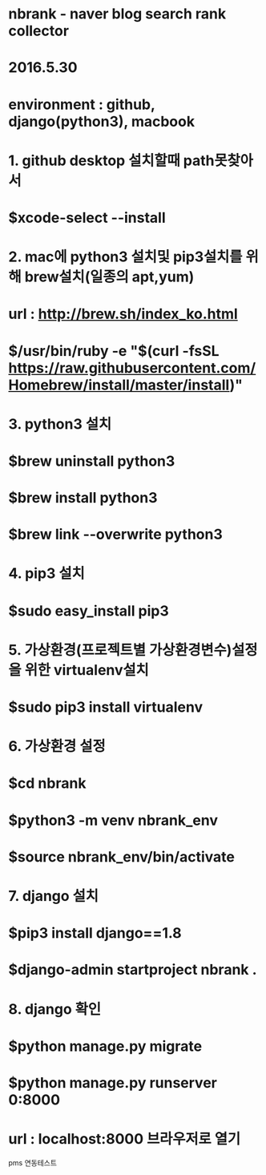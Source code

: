 # nbrank - naver blog search rank collector

# 2016.5.30
# environment : github, django(python3), macbook

# 1. github desktop 설치할때 path못찾아서
# $xcode-select --install

# 2. mac에 python3 설치및 pip3설치를 위해 brew설치(일종의 apt,yum)
# url : http://brew.sh/index_ko.html
# $/usr/bin/ruby -e "$(curl -fsSL https://raw.githubusercontent.com/Homebrew/install/master/install)"

# 3. python3 설치
# $brew uninstall python3
# $brew install python3
# $brew link --overwrite python3

# 4. pip3 설치
# $sudo easy_install pip3

# 5. 가상환경(프로젝트별 가상환경변수)설정을 위한 virtualenv설치
# $sudo pip3 install virtualenv

# 6. 가상환경 설정
# $cd nbrank
# $python3 -m venv nbrank_env
# $source nbrank_env/bin/activate

# 7. django 설치
# $pip3 install django==1.8
# $django-admin startproject nbrank .

# 8. django 확인
# $python manage.py migrate
# $python manage.py runserver 0:8000
# url : localhost:8000 브라우저로 열기

pms 연동테스트 
